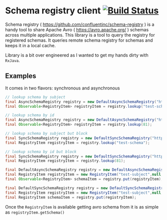 # Schema registry client [![Build Status](https://travis-ci.org/milenkovicm/schema-registry-client.svg)](https://travis-ci.org/milenkovicm/schema-registry-client)
Schema registry ( https://github.com/confluentinc/schema-registry ) is a handy tool to share Apache Avro ( https://avro.apache.org/ ) schemas across multiple applications. 
This library is a tool to query the registry for registered schemas. 
It queries remote schema registry for schemas and keeps it in a local cache.

Library is a bit over engineered as I wanted to get my hands dirty with `RxJava`.

## Examples

It comes in two flavors: synchronous and asynchronous
 
```java
// lookup schema by subject
final AsyncSchemaRegistry registry = new DefaultAsyncSchemaRegistry("http://localhost:8090");
final Observable<RegistryItem> registryItem = registry.lookup("test-schema");
```

```java
// lookup schema by id
final AsyncSchemaRegistry registry = new DefaultAsyncSchemaRegistry("http://localhost:8090");
final Observable<RegistryItem> registryItem = registry.lookup(81);
```

```java
// lookup schema by subject but block 
final SyncSchemaRegistry registry = new DefaultSyncSchemaRegistry("http://localhost:8090");
final RegistryItem registryItem = registry.lookup("test-schema");
```

```java
// lookup schema by id but block
final SyncSchemaRegistry registry = new DefaultSyncSchemaRegistry("http://localhost:8090");
final RegistryItem registryItem = registry.lookup(81);
```

```java
final DefaultAsyncSchemaRegistry registry = new DefaultAsyncSchemaRegistry("http://localhost:8090");
final RegistryItem registryItem = new RegistryItem("test-subject",null, null, Default.DEFAULT_SCHEMA );
final Observable<RegistryItem> schemaItem = registry.put(registryItem);
```

```java
final DefaultSyncSchemaRegistry registry = new DefaultSyncSchemaRegistry("http://localhost:8090");
final RegistryItem registryItem = new RegistryItem("test-subject",null, null, Default.DEFAULT_SCHEMA );
final RegistryItem schemaItem = registry.put(registryItem);
```

Once the `RegistryItem` is available getting avro schema from it is as simple as `registryItem.getSchema()`
